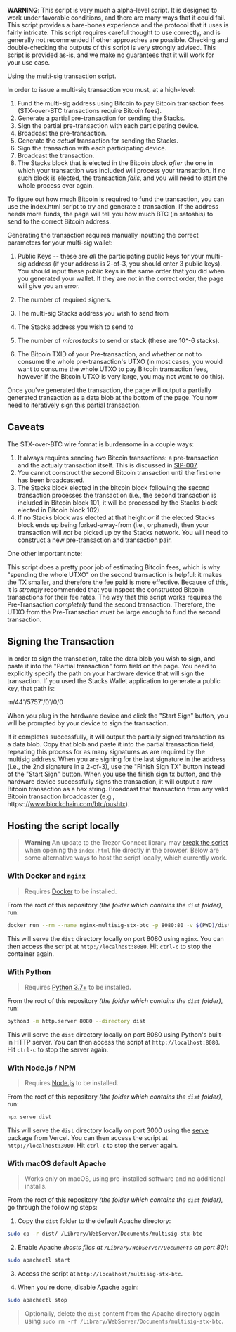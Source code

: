 **WARNING**: This script is very much a alpha-level script. It is designed to work
under favorable conditions, and there are many ways that it could fail. This
script provides a bare-bones experience and the protocol that it uses is
fairly intricate. This script requires careful thought to use correctly, and is
generally not recommended if other approaches are possible. Checking and
double-checking the outputs of this script is very strongly advised. This script
is provided as-is, and we make no guarantees that it will work for your use case.

Using the multi-sig transaction script.

In order to issue a multi-sig transaction you must, at a high-level:

1. Fund the multi-sig address using Bitcoin to pay Bitcoin transaction
   fees (STX-over-BTC transactions require Bitcoin fees).
2. Generate a partial pre-transaction for sending the Stacks.
3. Sign the partial pre-transaction with each participating device.
4. Broadcast the pre-transaction.
5. Generate the _actual_ transaction for sending the Stacks.
6. Sign the transaction with each participating device.
7. Broadcast the transaction.
8. The Stacks block that is elected in the Bitcoin block _after_
   the one in which your transaction was included will process
   your transaction. If no such block is elected, the transaction
   _fails_, and you will need to start the whole process over again.

To figure out how much Bitcoin is required to fund the transaction,
you can use the index.html script to try and generate a
transaction. If the address needs more funds, the page will tell you how
much BTC (in satoshis) to send to the correct Bitcoin address.

Generating the transaction requires manually inputting the correct
parameters for your multi-sig wallet:

1. Public Keys -- these are _all_ the participating public keys
   for your multi-sig address (if your address is 2-of-3, you should
   enter 3 public keys). You should input these public keys in the same
   order that you did when you generated your wallet. If they are not
   in the correct order, the page will give you an error.

2. The number of required signers.

3. The multi-sig Stacks address you wish to send from

4. The Stacks address you wish to send to

5. The number of _microstacks_ to send or stack (these are 10^-6 stacks).

6. The Bitcoin TXID of your Pre-transaction, and whether or not
   to consume the whole pre-transaction's UTXO (in most cases, you
   would want to consume the whole UTXO to pay Bitcoin transaction fees,
   however if the Bitcoin UTXO is very large, you may not want to do this).

Once you've generated the transaction, the page will output a
partially generated transaction as a data blob at the bottom of the
page. You now need to iteratively sign this partial transaction.

## Caveats

The STX-over-BTC wire format is burdensome in a couple ways:

1. It always requires sending _two_ Bitcoin transactions: a pre-transaction and
   the actualy transaction itself. This is discussed in [SIP-007](https://github.com/stacksgov/sips/blob/main/sips/sip-007/sip-007-stacking-consensus.md#stx-operations-on-bitcoin).
1. You cannot construct the second Bitcoin transaction until the first one has
   been broadcasted.
1. The Stacks block elected in the bitcoin block following the second
   transaction processes the transaction (i.e., the second transaction
   is included in Bitcoin block 101, it will be processed by the Stacks
   block elected in Bitcoin block 102).
1. If no Stacks block was elected at that height _or_ if the elected
   Stacks block ends up being forked-away-from (i.e., orphaned), then
   your transaction will _not_ be picked up by the Stacks network.
   You will need to construct a new pre-transaction and transaction pair.

One other important note:

This script does a pretty poor job of estimating Bitcoin fees, which
is why "spending the whole UTXO" on the second transaction is helpful:
it makes the TX smaller, and therefore the fee paid is more effective.
Because of this, it is _strongly_ recommended that you inspect the
constructed Bitcoin transactions for their fee rates. The way that this
script works requires the Pre-Transaction _completely_ fund the second
transaction. Therefore, the UTXO from the Pre-Transaction _must_ be
large enough to fund the second transaction.

## Signing the Transaction

In order to sign the transaction, take the data blob you wish
to sign, and paste it into the "Partial transaction" form field
on the page. You need to explicitly specify the path on your
hardware device that will sign the transaction. If you
used the Stacks Wallet application to generate a public key,
that path is:

m/44'/5757'/0'/0/0

When you plug in the hardware device and click the "Start Sign" button,
you will be prompted by your device to sign the transaction.

If it completes successfully, it will output the partially signed
transaction as a data blob. Copy that blob and paste it into
the partial transaction field, repeating this process for as many
signatures as are required by the multisig address. When you are
signing for the last signature in the address (i.e., the 2nd signature in
a 2-of-3), use the "Finish Sign TX" button instead of the "Start Sign" button.
When you use the finish sign tx button, and the hardware device successfully
signs the transaction, it will output a raw Bitcoin transaction as a hex string.
Broadcast that transaction from any valid Bitcoin transaction broadcaster
(e.g., https:://www.blockchain.com/btc/pushtx).

## Hosting the script locally

> **Warning**
> An update to the Trezor Connect library may [break the script](https://github.com/hirosystems/multisig-stx-btc/issues/3) when opening the `index.html` file directly in the browser.
> Below are some alternative ways to host the script locally, which currently work.

### With Docker and `nginx`

> Requires [Docker](https://www.docker.com/products/docker-desktop/) to be installed.

From the root of this repository _(the folder which contains the `dist` folder)_, run:

```bash
docker run --rm --name nginx-multisig-stx-btc -p 8080:80 -v $(PWD)/dist:/usr/share/nginx/html nginx
```

This will serve the `dist` directory locally on port 8080 using `nginx`.
You can then access the script at `http://localhost:8080`.
Hit `ctrl-c` to stop the container again.

### With Python

> Requires [Python 3.7+](https://www.python.org/downloads/) to be installed.

From the root of this repository _(the folder which contains the `dist` folder)_, run:

```bash
python3 -m http.server 8080 --directory dist
```

This will serve the `dist` directory locally on port 8080 using Python's built-in HTTP server.
You can then access the script at `http://localhost:8080`.
Hit `ctrl-c` to stop the server again.

### With Node.js / NPM

> Requires [Node.js](https://nodejs.org/en/download/) to be installed.

From the root of this repository _(the folder which contains the `dist` folder)_, run:

```bash
npx serve dist
```

This will serve the `dist` directory locally on port 3000 using the [serve](https://www.npmjs.com/package/serve) package from Vercel.
You can then access the script at `http://localhost:3000`.
Hit `ctrl-c` to stop the server again.

### With macOS default Apache

> Works only on macOS, using pre-installed software and no additional installs.

From the root of this repository _(the folder which contains the `dist` folder)_, go through the following steps:

1. Copy the `dist` folder to the default Apache directory:

```bash
sudo cp -r dist/ /Library/WebServer/Documents/multisig-stx-btc
```

2. Enable Apache _(hosts files at `/Library/WebServer/Documents` on port 80)_:

```bash
sudo apachectl start
```

3. Access the script at `http://localhost/multisig-stx-btc`.

4. When you're done, disable Apache again:

```bash
sudo apachectl stop
```

> Optionally, delete the `dist` content from the Apache directory again using `sudo rm -rf /Library/WebServer/Documents/multisig-stx-btc`.
